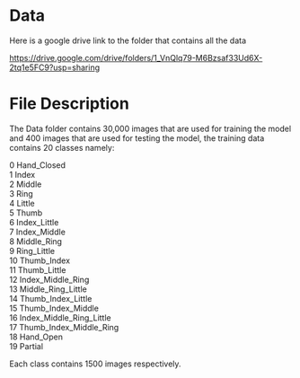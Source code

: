 # Data
Here is a google drive link to the folder that contains all the data

https://drive.google.com/drive/folders/1_VnQlq79-M6Bzsaf33Ud6X-2tq1e5FC9?usp=sharing

# File Description
The Data folder contains 30,000 images that are used for training the model and 400 images that are used for testing the model, the training data contains 20 classes namely:

0 Hand_Closed<br />
1 Index<br />
2 Middle<br />
3 Ring<br />
4 Little<br />
5 Thumb<br />
6 Index_Little<br />
7 Index_Middle<br />
8 Middle_Ring<br />
9 Ring_Little<br />
10 Thumb_Index<br />
11 Thumb_Little<br />
12 Index_Middle_Ring<br />
13 Middle_Ring_Little<br />
14 Thumb_Index_Little<br />
15 Thumb_Index_Middle<br />
16 Index_Middle_Ring_Little<br />
17 Thumb_Index_Middle_Ring<br />
18 Hand_Open<br />
19 Partial<br />

Each class contains 1500 images respectively.
